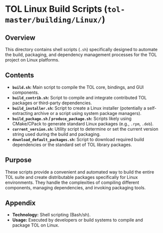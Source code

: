 # TOL Linux Build Scripts (`tol-master/building/Linux/`)

## Overview

This directory contains shell scripts (`.sh`) specifically designed to automate the build, packaging, and dependency management processes for the TOL project on Linux platforms.

## Contents

- **`build.sh`:** Main script to compile the TOL core, bindings, and GUI components.
- **`build_contrib.sh`:** Script to compile and integrate contributed TOL packages or third-party dependencies.
- **`build_installer.sh`:** Script to create a Linux installer (potentially a self-extracting archive or a script using system package managers).
- **`build_package.sh` / `produce_package.sh`:** Scripts likely using CMake/CPack to generate standard Linux packages (e.g., `.rpm`, `.deb`).
- **`current_version.sh`:** Utility script to determine or set the current version string used during the build and packaging.
- **`download_default_packages.sh`:** Script to download required build dependencies or the standard set of TOL library packages.

## Purpose

These scripts provide a convenient and automated way to build the entire TOL suite and create distributable packages specifically for Linux environments. They handle the complexities of compiling different components, managing dependencies, and invoking packaging tools.

## Appendix

- **Technology:** Shell scripting (Bash/sh).
- **Usage:** Executed by developers or build systems to compile and package TOL on Linux. 